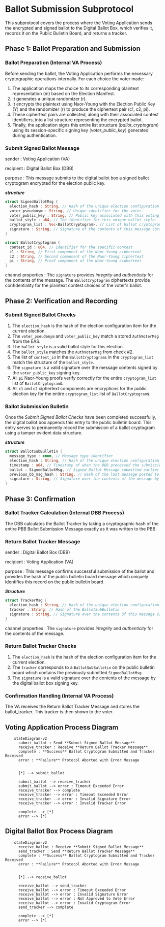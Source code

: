 # Ballot Submission Subprotocol
This subprotocol covers the process where the Voting Application sends the encrypted and signed ballot to the Digital Ballot Box, which verifies it, records it on the Public Bulletin Board, and returns a tracker.

## Phase 1: Ballot Preparation and Submission

### Ballot Preparation (Internal VA Process)
Before sending the ballot, the Voting Application performs the necessary cryptographic operations internally. For each choice the voter made:
1. The application maps the choice to its corresponding plaintext representation (m) based on the Election Manifest.
2. It generates a unique randomizer (r).
3. It encrypts the plaintext using Naor-Young with the Election Public Key (Y) and the randomizer (r) to produce the ciphertext pair (c1, c2, pi).
4. These ciphertext pairs are collected, along with their associated contest identifiers, into a list structure representing the encrypted ballot.
5. Finally, the application signs this entire list structure (*ballot_cryptogram*) using its session-specific signing key (*voter_public_key*) generated during authentication.

### Submit Signed Ballot Message
sender
: Voting Application (VA)

recipient
: Digital Ballot Box (DBB)

purpose
: This message submits to the digital ballot box a signed ballot cryptogram encrypted for the election public key.

***structure***
```rust
struct SignedBallotMsg {
  election_hash : String, // Hash of the unique election configuration item.
  voter_pseudonym : String, // Unique identifier for the voter.
  voter_public_key : String, // Public key associated with this voting session.
  ballot_style : u64, // The identifier for this unique ballot style.
  cryptogram_list : Vec<BallotCryptogram>, // List of ballot cryptograms comprising the ballot ciphertext.
  signature : String, // Signature of the contents of this message corresponding the authorized voter public key.
}

struct BallotCryptogram {
  contest_id : u64, // Identifier for the specific contest
  c1 : String, // First component of the Naor-Young ciphertext
  c2 : String, // Second component of the Naor-Young ciphertext
  pi : String, // Proof component of the Naor-Young ciphertext
}
```

channel properties
: The `signature` provides *integrity* and *authenticity* for the contents of the message. The `BallotCryptogram` ciphertexts provide confidentiality for the plaintext contest choices of the voter's ballot.

## Phase 2: Verification and Recording

### Submit Signed Ballot Checks
1. The `election_hash` is the hash of the election configuration item for the current election.
2. The `voter_pseudonym` and `voter_public_key` match a stored `AuthVoterMsg` from the EAS.
3. The `ballot_style` is a valid ballot style for this election.
4. The `ballot_style` matches the `AuthVoterMsg` from check #2.
5. The list of `contest_id` in the `BallotCryptograms` in the `cryptogram_list` match the structure of the `ballot_style`.
6. The `signature` is a valid signature over the message contents signed by the `voter_public_key` signing key.
7. All `pi` Naor-Young proofs verify correctly for the entire `cryptogram_list` list of `BallotCryptogram`s.
8. All `c1` and `c2` ciphertext components are encryptions for the public election key for the entire `cryptogram_list` list of `BallotCryptogram`s.


### Ballot Submission Bulletin
Once the *Submit Signed Ballot Checks* have been completed successfully, the digital ballot box appends this entry to the public bulletin board. This entry serves to permanently record the submission of a ballot cryptogram using a tamper evident data structure.

***structure***
```rust
struct BallotSubBulletin {
  message_type : enum, // Message type identifier
  election_hash : String, // Hash of the unique election configuration item.
  timestamp : u64, // Timestamp of when the DBB processed the submission
  ballot : SignedBallotMsg, // Signed Ballot Message submitted earlier in full.
  previous_bb_msg_hash : String, // Hash of the last message posted to the bulletin board
  signature : String, // Signature over the contents of the message by the digital ballot box signing key.
}
```

## Phase 3: Confirmation

### Ballot Tracker Calculation (Internal DBB Process)
The DBB calculates the Ballot Tracker by taking a cryptographic hash of the entire PBB Ballot Submission Message exactly as it was written to the PBB.

### Return Ballot Tracker Message
sender
: Digital Ballot Box (DBB)

recipient
: Voting Application (VA)

purpose
: This message confirms successful submission of the ballot and provides the hash of the public bulletin board message which uniquely identifies this record on the public bulletin board.

***Structure***
```rust
struct TrackerMsg {
  election_hash : String, // Hash of the unique election configuration item.
  tracker : String, // Hash of the BallotSubBulletin
  signature : String, // Signature over the contents of this message signed by the digital ballot box signing key.
}
```

channel properties
: The `signature` provides *integrity* and *authenticity* for the contents of the message.

### Return Ballot Tracker Checks
1. The `election_hash` is the hash of the election configuration item for the current election.
2. The `tracker` corresponds to a `BallotSubBulletin` on the public bulletin board which contains the previously submitted `SignedBallotMsg`.
3. The `signature` is a valid signature over the contents of the message by the digital ballot box signing key.

### Confirmation Handling (Internal VA Process)
The VA receives the Return Ballot Tracker Message and stores the ballot_tracker. This tracker is then shown to the voter.


## Voting Application Process Diagram
```mermaid
    stateDiagram-v2
      submit_ballot : Send **Submit Signed Ballot Message**
      receive_tracker : Receive **Return Ballot Tracker Message**
      complete : **Success** Ballot Cryptogram Submitted and Tracker Received
      error : **Failure** Protocol Aborted with Error Message


      [*] --> submit_ballot

      submit_ballot --> receive_tracker
      submit_ballot --> error : Timeout Exceeded Error
      receive_tracker --> complete
      receive_tracker --> error : Timeout Exceeded Error
      receive_tracker --> error : Invalid Signature Error
      receive_tracker --> error : Invalid Tracker Error

      complete --> [*]
      error --> [*]
```


## Digital Ballot Box Process Diagram
```mermaid
    stateDiagram-v2
      receive_ballot : Receive **Submit Signed Ballot Message**
      send_tracker : Send **Return Ballot Tracker Message**
      complete : **Success** Ballot Cryptogram Submitted and Tracker Received
      error : **Failure** Protocol Aborted with Error Message


      [*] --> receive_ballot

      receive_ballot --> send_tracker
      receive_ballot --> error : Timeout Exceeded Error
      receive_ballot --> error : Invalid Signature Error
      receive_ballot --> error : Not Approved to Vote Error
      receive_ballot --> error : Invalid Cryptogram Error
      send_tracker --> complete

      complete --> [*]
      error --> [*]
```
